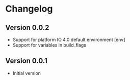 # Changelog

## Version 0.0.2

- Support for platform IO 4.0 default environment [env]
- Support for variables in build_flags

## Version 0.0.1

- Initial version
